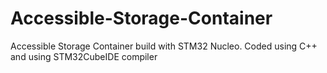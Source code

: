 # Accessible-Storage-Container
Accessible Storage Container build with STM32 Nucleo.
Coded using C++ and using STM32CubeIDE compiler
